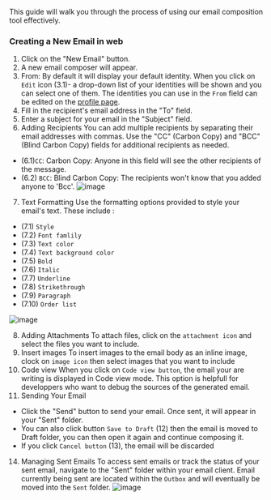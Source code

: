 
 This guide will walk you through the process of using our email composition tool effectively.
 
 ###  Creating a New Email in web
1. Click on the "New Email" button.
2. A new email composer will appear.
3. From: By default it will display your default identity. When you click on `Edit` icon (3.1)- a drop-down list of your identities will be shown and you can select one of them. The identities you can use in the `From` field can be edited on the [profile page](profile.md).
4. Fill in the recipient's email address in the "To" field.
5. Enter a subject for your email in the "Subject" field.
6. Adding Recipients
You can add multiple recipients by separating their email addresses with commas. Use the "CC" (Carbon Copy) and "BCC" (Blind Carbon Copy) fields for additional recipients as needed.
- (6.1)`CC`: Carbon Copy:  Anyone in this field will see the other recipients of the message.
- (6.2) `BCC`: Blind Carbon Copy: The recipients won't know that you added anyone to 'Bcc'.
![image](https://github.com/linagora/tmail-flutter/assets/68209176/7eb71fd0-0f2c-4b9b-9bbe-e5e55e36f596)

7. Text Formatting
Use the formatting options provided to style your email's text. These include :
- (7.1) `Style`
- (7.2) `Font famlily`
- (7.3) `Text color`
- (7.4) `Text background color`
- (7.5) `Bold`
- (7.6) `Italic`
- (7.7) `Underline`
- (7.8) `Strikethrough`
- (7.9) `Paragraph`
- (7.10) `Order list` 

![image](https://github.com/linagora/tmail-flutter/assets/68209176/e911b687-d1ba-49da-943b-1c6312043144)

8. Adding Attachments
To attach files, click on the `attachment icon` and select the files you want to include. 
9. Insert images
To insert images to the email body as an inline image, clock on `image icon` then select images that you want to include 
10. Code view
When you click on `Code view button`, the email your are writing is displayed in Code view mode. This option is helpfull for developpers who want to debug the sources of the generated email.
11. Sending Your Email
- Click the "Send" button to send your email. Once sent, it will appear in your "Sent" folder.
- You can also click button `Save to Draft` (12) then the email is moved to Draft folder, you can then open it again and continue composing it.
- If you click `Cancel button` (13), the email will be discarded 

14. Managing Sent Emails
To access sent emails or track the status of your sent email, navigate to the "Sent" folder within your email client. Email currently being sent are located within  the `Outbox` and will eventually be moved into the `Sent` folder.
![image](https://github.com/linagora/tmail-flutter/assets/68209176/dc30a422-0dc5-42bd-ab21-5b1d4a543a01)


